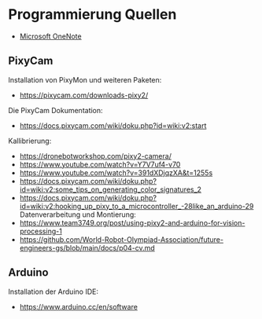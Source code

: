 # Programmierung Quellen
* [Microsoft OneNote](https://onedrive.live.com/redir?resid=98894E86045C0251%215458&authkey=%21AMxOOWO45tvFx4M&page=View&wd=target%282.Elektronics%2FDriver.one%7Cc09fd053-da17-4ec4-83fc-96b5b9c862bb%2FArduino%20DC%20Motor%20Control%20Tutorial%20-%20L298N%20%5C%7C%20H-%7C0901fd0f-0f5d-4dec-bbf3-73502e1f2ba4%2F%29&wdorigin=NavigationUrl)
## PixyCam
Installation von PixyMon und weiteren Paketen:
* https://pixycam.com/downloads-pixy2/

Die PixyCam Dokumentation:
* https://docs.pixycam.com/wiki/doku.php?id=wiki:v2:start 

Kallibrierung:
* https://dronebotworkshop.com/pixy2-camera/
* https://www.youtube.com/watch?v=Y7V7uf4-v70
* https://www.youtube.com/watch?v=391dXDjqzXA&t=1255s
* https://docs.pixycam.com/wiki/doku.php?id=wiki:v2:some_tips_on_generating_color_signatures_2
* https://docs.pixycam.com/wiki/doku.php?id=wiki:v2:hooking_up_pixy_to_a_microcontroller_-28like_an_arduino-29
Datenverarbeitung und Montierung:
* https://www.team3749.org/post/using-pixy2-and-arduino-for-vision-processing-1
* https://github.com/World-Robot-Olympiad-Association/future-engineers-gs/blob/main/docs/p04-cv.md
## Arduino
Installation der Arduino IDE:
* https://www.arduino.cc/en/software




